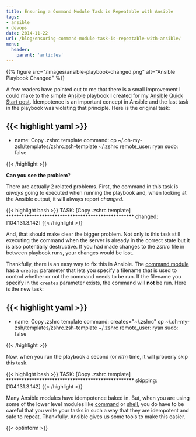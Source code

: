 ```yaml
---
title: Ensuring a Command Module Task is Repeatable with Ansible
tags:
- ansible
- devops
date: 2014-11-22
url: /blog/ensuring-command-module-task-is-repeatable-with-ansible/
menu:
  header:
    parent: 'articles'
---
```


{{% figure src="/images/ansible-playbook-changed.png" alt="Ansible Playbook Changed" %}}

A few readers have pointed out to me that there is a small improvement I could make to the simple [Ansible](http://www.ansible.com/home) playbook I created for my [Ansible Quick Start post](/blog/ansible-quick-start/). Idempotence is an important concept in Ansible and the last task in the playbook was violating that principle. <!--more--> Here is the original task:

{{< highlight yaml >}}
---
- name: Copy .zshrc template
  command: cp ~/.oh-my-zsh/templates/zshrc.zsh-template ~/.zshrc
  remote_user: ryan
  sudo: false

{{< /highlight >}}

**Can you see the problem**?

There are actually 2 related problems. First, the command in this task is *always* going to executed when running the playbook and, when looking at the Ansible output, it will always report *changed*.

{{< highlight bash >}}
TASK: [Copy .zshrc template] **************************************************
changed: [104.131.3.142]
{{< /highlight >}}

And, that should make clear the bigger problem. Not only is this task still executing the command when the server is already in the correct state but it is also potentially destructive. If you had made changes to the *zshrc* file in between playbook runs, your changes would be lost.

Thankfully, there is an easy way to fix this in Ansible. The [command module](http://docs.ansible.com/command_module.html) has a `creates` parameter that lets you specify a filename that is used to control whether or not the command needs to be run. If the filename you specify in the `creates` parameter exists, the command will **not** be run. Here is the new task:

{{< highlight yaml >}}
---
- name: Copy .zshrc template
  command: creates="~/.zshrc" cp ~/.oh-my-zsh/templates/zshrc.zsh-template ~/.zshrc
  remote_user: ryan
  sudo: false

{{< /highlight >}}

Now, when you run the playbook a second (or *nth*) time, it will properly skip this task.

{{< highlight bash >}}
TASK: [Copy .zshrc template] **************************************************
skipping: [104.131.3.142]
{{< /highlight >}}

Many Ansible modules have idempotence baked in. But, when you are using some of the lower level modules like [command](http://docs.ansible.com/command_module.html) or [shell](http://docs.ansible.com/shell_module.html), you do have to be careful that you write your tasks in such a way that they are idempotent and safe to repeat. Thankfully, Ansible gives us some tools to make this easier.

{{< optinform >}}

